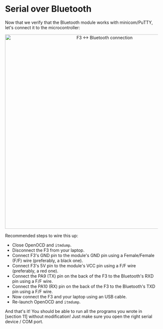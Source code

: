# Serial over Bluetooth

Now that we verify that the Bluetooth module works with minicom/PuTTY, let's
connect it to the microcontroller:

<p align="center">
<img height=640 title="F3 <-> Bluetooth connection" src="assets/f3-bluetooth.png">
</p>

Recommended steps to wire this up:

- Close OpenOCD and `itmdump`.
- Disconnect the F3 from your laptop.
- Connect F3's GND pin to the module's GND pin using a Female/Female (F/F) wire
  (preferably, a black one).
- Connect F3's 5V pin to the module's VCC pin using a F/F wire (preferably, a
  red one).
- Connect the PA9 (TX) pin on the back of the F3 to the Bluetooth's RXD pin
  using a F/F wire.
- Connect the PA10 (RX) pin on the back of the F3 to the Bluetooth's TXD pin
  using a F/F wire.
- Now connect the F3 and your laptop using an USB cable.
- Re-launch OpenOCD and `itmdump`.

And that's it! You should be able to run all the programs you wrote in [section
11] without modification! Just make sure you open the right serial device / COM
port.

[section 10]: 11-usart/README.html
